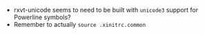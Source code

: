 * rxvt-unicode seems to need to be built with `unicode3` support for Powerline symbols?
* Remember to actually `source .xinitrc.common`
